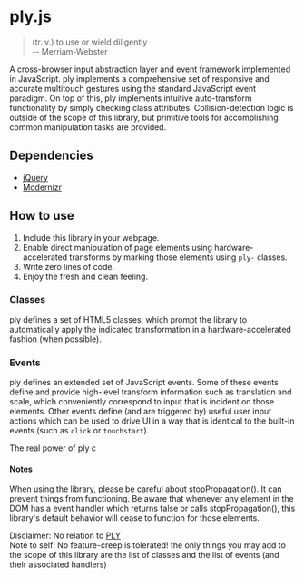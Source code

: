 ply.js
======

> (tr. v.) to use or wield diligently  
> -- Merriam-Webster

A cross-browser input abstraction layer and event framework implemented in JavaScript. 
ply implements a comprehensive set of responsive and accurate multitouch gestures using the standard JavaScript event paradigm. 
On top of this, ply implements intuitive auto-transform functionality by simply checking class attributes.
Collision-detection logic is outside of the scope of this library, but primitive tools for accomplishing common manipulation tasks are provided. 

## Dependencies

- [jQuery](http://jquery.com/) 
- [Modernizr](http://modernizr.com/)

## How to use

1. Include this library in your webpage.
2. Enable direct manipulation of page elements using hardware-accelerated transforms by marking those elements using `ply-` classes. 
3. Write zero lines of code. 
4. Enjoy the fresh and clean feeling. 

### Classes

ply defines a set of HTML5 classes, which prompt the library to automatically apply the indicated transformation in a hardware-accelerated fashion (when possible). 

### Events

ply defines an extended set of JavaScript events. Some of these events define and provide high-level transform information such as translation and scale, which conveniently correspond to input that is incident on those elements. Other events define (and are triggered by) useful user input actions which can be used to drive UI in a way that is identical to the built-in events (such as `click` or `touchstart`).

The real power of ply c


#### Notes

When using the library, please be careful about stopPropagation(). It can prevent things from functioning. Be aware that whenever any element in the DOM has a event handler which returns false or calls stopPropagation(), this library's default behavior will cease to function for those elements. 


Disclaimer: No relation to [PLY](http://www.dabeaz.com/ply/)  
Note to self: No feature-creep is tolerated! the only things you may add to the scope of this library are the list of classes and the list of events (and their associated handlers)
